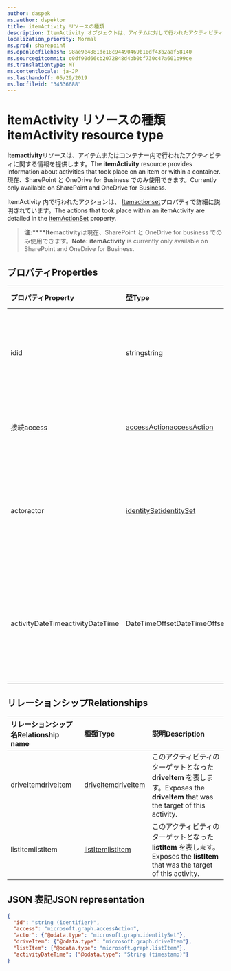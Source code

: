```yaml
---
author: daspek
ms.author: dspektor
title: itemActivity リソースの種類
description: ItemActivity オブジェクトは、アイテムに対して行われたアクティビティに関する情報を提供します。
localization_priority: Normal
ms.prod: sharepoint
ms.openlocfilehash: 98ae9e4881de18c94490469b10df43b2aaf58140
ms.sourcegitcommit: c0df90d66cb2072848d4bb0bf730c47a601b99ce
ms.translationtype: MT
ms.contentlocale: ja-JP
ms.lasthandoff: 05/29/2019
ms.locfileid: "34536688"
---
```

# <a name="itemactivity-resource-type"></a><span data-ttu-id="b190f-103">itemActivity リソースの種類</span><span class="sxs-lookup"><span data-stu-id="b190f-103">itemActivity resource type</span></span>

<span data-ttu-id="b190f-104">**Itemactivity**リソースは、アイテムまたはコンテナー内で行われたアクティビティに関する情報を提供します。</span><span class="sxs-lookup"><span data-stu-id="b190f-104">The **itemActivity** resource provides information about activities that took place on an item or within a container.</span></span>
<span data-ttu-id="b190f-105">現在、SharePoint と OneDrive for Business でのみ使用できます。</span><span class="sxs-lookup"><span data-stu-id="b190f-105">Currently only available on SharePoint and OneDrive for Business.</span></span>

<span data-ttu-id="b190f-106">ItemActivity 内で行われたアクションは、 [Itemactionset][]プロパティで詳細に説明されています。</span><span class="sxs-lookup"><span data-stu-id="b190f-106">The actions that took place within an itemActivity are detailed in the [itemActionSet][] property.</span></span>

><span data-ttu-id="b190f-107">**注:\*\*\*\*Itemactivity**は現在、SharePoint と OneDrive for business でのみ使用できます。</span><span class="sxs-lookup"><span data-stu-id="b190f-107">**Note:** **itemActivity** is currently only available on SharePoint and OneDrive for Business.</span></span>

[itemActionSet]: itemactionset.md#properties

## <a name="properties"></a><span data-ttu-id="b190f-109">プロパティ</span><span class="sxs-lookup"><span data-stu-id="b190f-109">Properties</span></span>

| <span data-ttu-id="b190f-110">プロパティ</span><span class="sxs-lookup"><span data-stu-id="b190f-110">Property</span></span> | <span data-ttu-id="b190f-111">型</span><span class="sxs-lookup"><span data-stu-id="b190f-111">Type</span></span>                    | <span data-ttu-id="b190f-112">説明</span><span class="sxs-lookup"><span data-stu-id="b190f-112">Description</span></span>
|:---------|:------------------------|:----------------------------------------
| <span data-ttu-id="b190f-113">id</span><span class="sxs-lookup"><span data-stu-id="b190f-113">id</span></span>       | <span data-ttu-id="b190f-114">string</span><span class="sxs-lookup"><span data-stu-id="b190f-114">string</span></span>                  | <span data-ttu-id="b190f-115">アクティビティの一意識別子。</span><span class="sxs-lookup"><span data-stu-id="b190f-115">The unique identifier of the activity.</span></span> <span data-ttu-id="b190f-116">読み取り専用です。</span><span class="sxs-lookup"><span data-stu-id="b190f-116">Read-only.</span></span>
| <span data-ttu-id="b190f-117">接続</span><span class="sxs-lookup"><span data-stu-id="b190f-117">access</span></span>   | <span data-ttu-id="b190f-118">[accessAction][]</span><span class="sxs-lookup"><span data-stu-id="b190f-118">[accessAction][]</span></span>        | <span data-ttu-id="b190f-119">アイテムがアクセスされました。</span><span class="sxs-lookup"><span data-stu-id="b190f-119">An item was accessed.</span></span>
| <span data-ttu-id="b190f-120">actor</span><span class="sxs-lookup"><span data-stu-id="b190f-120">actor</span></span>    | <span data-ttu-id="b190f-121">[identitySet][]</span><span class="sxs-lookup"><span data-stu-id="b190f-121">[identitySet][]</span></span>         | <span data-ttu-id="b190f-122">アクションを実行したユーザーの識別情報。</span><span class="sxs-lookup"><span data-stu-id="b190f-122">Identity of who performed the action.</span></span> <span data-ttu-id="b190f-123">読み取り専用です。</span><span class="sxs-lookup"><span data-stu-id="b190f-123">Read-only.</span></span>
| <span data-ttu-id="b190f-124">activityDateTime</span><span class="sxs-lookup"><span data-stu-id="b190f-124">activityDateTime</span></span>    | <span data-ttu-id="b190f-125">DateTimeOffset</span><span class="sxs-lookup"><span data-stu-id="b190f-125">DateTimeOffset</span></span> | <span data-ttu-id="b190f-126">アクティビティがいつ発生したかについての詳細。</span><span class="sxs-lookup"><span data-stu-id="b190f-126">Details about when the activity took place.</span></span> <span data-ttu-id="b190f-127">読み取り専用です。</span><span class="sxs-lookup"><span data-stu-id="b190f-127">Read-only.</span></span>

[accessAction]: accessaction.md
[identitySet]: identityset.md

## <a name="relationships"></a><span data-ttu-id="b190f-130">リレーションシップ</span><span class="sxs-lookup"><span data-stu-id="b190f-130">Relationships</span></span>

| <span data-ttu-id="b190f-131">リレーションシップ名</span><span class="sxs-lookup"><span data-stu-id="b190f-131">Relationship name</span></span> | <span data-ttu-id="b190f-132">種類</span><span class="sxs-lookup"><span data-stu-id="b190f-132">Type</span></span>          | <span data-ttu-id="b190f-133">説明</span><span class="sxs-lookup"><span data-stu-id="b190f-133">Description</span></span>
|:------------------|:--------------|:-----------------------------------------
| <span data-ttu-id="b190f-134">driveItem</span><span class="sxs-lookup"><span data-stu-id="b190f-134">driveItem</span></span>         | <span data-ttu-id="b190f-135">[driveItem][]</span><span class="sxs-lookup"><span data-stu-id="b190f-135">[driveItem][]</span></span> | <span data-ttu-id="b190f-136">このアクティビティのターゲットとなった **driveItem** を表します。</span><span class="sxs-lookup"><span data-stu-id="b190f-136">Exposes the **driveItem** that was the target of this activity.</span></span>
| <span data-ttu-id="b190f-137">listItem</span><span class="sxs-lookup"><span data-stu-id="b190f-137">listItem</span></span>          | <span data-ttu-id="b190f-138">[listItem][]</span><span class="sxs-lookup"><span data-stu-id="b190f-138">[listItem][]</span></span>  | <span data-ttu-id="b190f-139">このアクティビティのターゲットとなった **listItem** を表します。</span><span class="sxs-lookup"><span data-stu-id="b190f-139">Exposes the **listItem** that was the target of this activity.</span></span>

[driveItem]: driveitem.md
[listItem]: listitem.md

## <a name="json-representation"></a><span data-ttu-id="b190f-142">JSON 表記</span><span class="sxs-lookup"><span data-stu-id="b190f-142">JSON representation</span></span>

<!-- {
  "blockType": "resource",
  "optionalProperties": [ ],
  "keyProperty": "id",
  "@type": "microsoft.graph.itemActivity",
  "@type.aka": "oneDrive.activityEntity"
}-->

```json
{
  "id": "string (identifier)",
  "access": "microsoft.graph.accessAction",
  "actor": {"@odata.type": "microsoft.graph.identitySet"},
  "driveItem": {"@odata.type": "microsoft.graph.driveItem"},
  "listItem": {"@odata.type": "microsoft.graph.listItem"},
  "activityDateTime": {"@odata.type": "String (timestamp)"}
}
```

<!--
{
  "type": "#page.annotation",
  "description": "The itemActivity object provides information about an activity that took place on an item.",
  "keywords": "activities,activity,action",
  "section": "documentation",
  "tocPath": "Resources/itemActivity",
  "suppressions": []
}
-->
